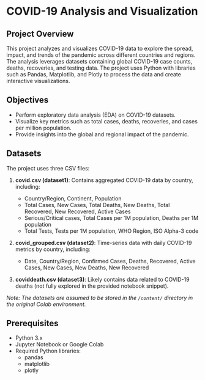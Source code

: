 # COVID-19 Analysis and Visualization

## Project Overview

This project analyzes and visualizes COVID-19 data to explore the spread, impact, and trends of the pandemic across different countries and regions. The analysis leverages datasets containing global COVID-19 case counts, deaths, recoveries, and testing data. The project uses Python with libraries such as Pandas, Matplotlib, and Plotly to process the data and create interactive visualizations.

## Objectives

- Perform exploratory data analysis (EDA) on COVID-19 datasets.  
- Visualize key metrics such as total cases, deaths, recoveries, and cases per million population.  
- Provide insights into the global and regional impact of the pandemic.

## Datasets

The project uses three CSV files:

1. **covid.csv (dataset1)**: Contains aggregated COVID-19 data by country, including:
   - Country/Region, Continent, Population  
   - Total Cases, New Cases, Total Deaths, New Deaths, Total Recovered, New Recovered, Active Cases  
   - Serious/Critical cases, Total Cases per 1M population, Deaths per 1M population  
   - Total Tests, Tests per 1M population, WHO Region, ISO Alpha-3 code

2. **covid_grouped.csv (dataset2)**: Time-series data with daily COVID-19 metrics by country, including:
   - Date, Country/Region, Confirmed Cases, Deaths, Recovered, Active Cases, New Cases, New Deaths, New Recovered

3. **coviddeath.csv (dataset3)**: Likely contains data related to COVID-19 deaths (not fully explored in the provided notebook snippet).

*Note: The datasets are assumed to be stored in the `/content/` directory in the original Colab environment.*

## Prerequisites

- Python 3.x  
- Jupyter Notebook or Google Colab  
- Required Python libraries:
  - pandas  
  - matplotlib  
  - plotly

